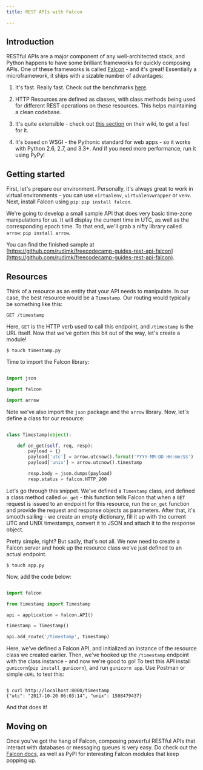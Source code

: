 ```yaml
---
title: REST APIs with Falcon

---
```



## Introduction

RESTful APIs are a major component of any well-architected stack, and Python happens to have some brilliant frameworks for quickly composing APIs. One of these frameworks is called [Falcon](https://falconframework.org) - and it's great! Essentially a microframework, it ships with a sizable number of advantages:

1. It's fast. Really fast. Check out the benchmarks [here](https://falconframework.org/#sectionBenchmarks).

2. HTTP Resources are defined as classes, with class methods being used for different REST operations on these resources. This helps maintaining a clean codebase.

3. It's quite extensible - check out [this section](https://github.com/falconry/falcon/wiki/Complementary-Packages) on their wiki, to get a feel for it. 

4. It's based on WSGI - the Pythonic standard for web apps - so it works with Python 2.6, 2.7, and 3.3+. And if you need more performance, run it using PyPy!


## Getting started

First, let's prepare our environment. Personally, it's always great to work in virtual environments - you can use `virtualenv`, `virtualenvwrapper` or `venv`. Next, install Falcon using `pip`: `pip install falcon`.

We're going to develop a small sample API that does very basic time-zone manipulations for us. It will display the current time in UTC, as well as the corresponding epoch time. To that end, we'll grab a nifty library called `arrow`: `pip install arrow`.

You can find the finished sample at [https://github.com/rudimk/freecodecamp-guides-rest-api-falcon](https://github.com/rudimk/freecodecamp-guides-rest-api-falcon).

## Resources

Think of a resource as an entity that your API needs to manipulate. In our case, the best resource would be a `Timestamp`. Our routing would typically be something like this:

```
GET /timestamp
```

Here, `GET` is the HTTP verb used to call this endpoint, and `/timestamp` is the URL itself. Now that we've gotten this bit out of the way, let's create a module!

`$ touch timestamp.py`

Time to import the Falcon library:

```python

import json

import falcon

import arrow

```

Note we've also import the `json` package and the `arrow` library. Now, let's define a class for our resource:

```python

class Timestamp(object):

	def on_get(self, req, resp):
		payload = {}
		payload['utc'] = arrow.utcnow().format('YYYY-MM-DD HH:mm:SS')
		payload['unix'] = arrow.utcnow().timestamp

		resp.body = json.dumps(payload)
		resp.status = falcon.HTTP_200

```

Let's go through this snippet. We've defined a `Timestamp` class, and defined a class method called `on_get` - this function tells Falcon that when a `GET` request is issued to an endpoint for this resource, run the `on_get` function and provide the request and response objects as parameters. After that, it's smooth sailing - we create an empty dictionary, fill it up with the current UTC and UNIX timestamps, convert it to JSON and attach it to the response object. 

Pretty simple, right? But sadly, that's not all. We now need to create a Falcon server and hook up the resource class we've just defined to an actual endpoint. 

`$ touch app.py`

Now, add the code below:

```python

import falcon

from timestamp import Timestamp

api = application = falcon.API()

timestamp = Timestamp()

api.add_route('/timestamp', timestamp)

```

Here, we've defined a Falcon API, and initialized an instance of the resource class we created earlier. Then, we've hooked up the `/timestamp` endpoint with the class instance - and now we're good to go! To test this API install `gunicorn`(`pip install gunicorn`), and run `gunicorn app`. Use Postman or simple `cURL` to test this:

```

$ curl http://localhost:8000/timestamp                                                    
{"utc": "2017-10-20 06:03:14", "unix": 1508479437}

```

And that does it!

## Moving on

Once you've got the hang of Falcon, composing powerful RESTful APIs that interact with databases or messaging queues is very easy. Do check out the [Falcon docs](https://falcon.readthedocs.io/en/stable/index.html), as well as PyPI for interesting Falcon modules that keep popping up.